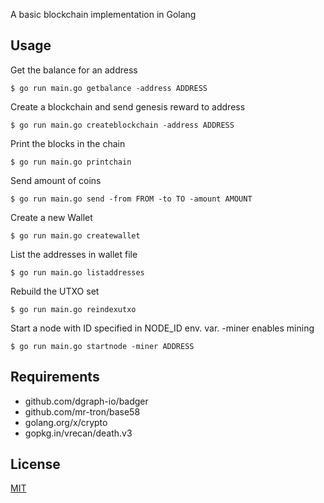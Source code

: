 A basic blockchain implementation in Golang

## Usage
Get the balance for an address
```
$ go run main.go getbalance -address ADDRESS
```

Create a blockchain and send genesis reward to address
```
$ go run main.go createblockchain -address ADDRESS
```

Print the blocks in the chain
```
$ go run main.go printchain
```

Send amount of coins
```
$ go run main.go send -from FROM -to TO -amount AMOUNT
```

Create a new Wallet
```
$ go run main.go createwallet
```

List the addresses in wallet file
```
$ go run main.go listaddresses
```

Rebuild the UTXO set
```
$ go run main.go reindexutxo
```

Start a node with ID specified in NODE_ID env. var. -miner enables mining
```
$ go run main.go startnode -miner ADDRESS
```


## Requirements
- github.com/dgraph-io/badger
- github.com/mr-tron/base58
- golang.org/x/crypto
- gopkg.in/vrecan/death.v3



## License
[MIT](https://choosealicense.com/licenses/mit/)

